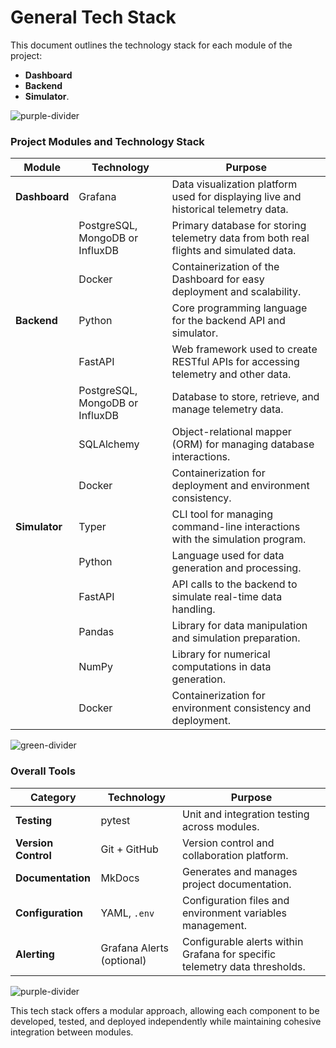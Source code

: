 # General Tech Stack

This document outlines the technology stack for each module of the project:

* **Dashboard**
* **Backend**
* **Simulator**.

![purple-divider](https://user-images.githubusercontent.com/7065401/52071927-c1cd7100-2562-11e9-908a-dde91ba14e59.png)

### **Project Modules and Technology Stack**

| Module        | Technology                      | Purpose                                                                                |
|---------------|---------------------------------|----------------------------------------------------------------------------------------|
| **Dashboard** | Grafana                         | Data visualization platform used for displaying live and historical telemetry data.    |
|               | PostgreSQL, MongoDB or InfluxDB | Primary database for storing telemetry data from both real flights and simulated data. |
|               | Docker                          | Containerization of the Dashboard for easy deployment and scalability.                 |
| **Backend**   | Python                          | Core programming language for the backend API and simulator.                           |
|               | FastAPI                         | Web framework used to create RESTful APIs for accessing telemetry and other data.      |
|               | PostgreSQL, MongoDB or InfluxDB | Database to store, retrieve, and manage telemetry data.                                |
|               | SQLAlchemy                      | Object-relational mapper (ORM) for managing database interactions.                     |
|               | Docker                          | Containerization for deployment and environment consistency.                           |
| **Simulator** | Typer                           | CLI tool for managing command-line interactions with the simulation program.           |
|               | Python                          | Language used for data generation and processing.                                      |
|               | FastAPI                         | API calls to the backend to simulate real-time data handling.                          |
|               | Pandas                          | Library for data manipulation and simulation preparation.                              |
|               | NumPy                           | Library for numerical computations in data generation.                                 |
|               | Docker                          | Containerization for environment consistency and deployment.                           |

![green-divider](https://user-images.githubusercontent.com/7065401/52071924-c003ad80-2562-11e9-8297-1c6595f8a7ff.png)

### **Overall Tools**

| Category            | Technology                | Purpose                                                                    |
|---------------------|---------------------------|----------------------------------------------------------------------------|
| **Testing**         | pytest                    | Unit and integration testing across modules.                               |
| **Version Control** | Git + GitHub              | Version control and collaboration platform.                                |
| **Documentation**   | MkDocs                    | Generates and manages project documentation.                               |
| **Configuration**   | YAML, `.env`              | Configuration files and environment variables management.                  |
| **Alerting**        | Grafana Alerts (optional) | Configurable alerts within Grafana for specific telemetry data thresholds. |

![purple-divider](https://user-images.githubusercontent.com/7065401/52071927-c1cd7100-2562-11e9-908a-dde91ba14e59.png)

This tech stack offers a modular approach, allowing each component to be developed, tested, and deployed independently while maintaining cohesive integration between modules.
